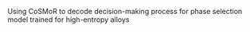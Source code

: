Using CoSMoR to decode decision-making process for phase selection model trained for high-entropy alloys
